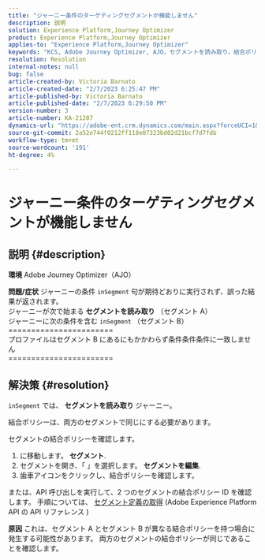 ```yaml
---
title: "ジャーニー条件のターゲティングセグメントが機能しません"
description: 説明
solution: Experience Platform,Journey Optimizer
product: Experience Platform,Journey Optimizer
applies-to: "Experience Platform,Journey Optimizer"
keywords: "KCS, Adobe Journey Optimizer, AJO，セグメントを読み取り，結合ポリシー， inSegment 句"
resolution: Resolution
internal-notes: null
bug: false
article-created-by: Victoria Barnato
article-created-date: "2/7/2023 6:25:47 PM"
article-published-by: Victoria Barnato
article-published-date: "2/7/2023 6:29:50 PM"
version-number: 3
article-number: KA-21207
dynamics-url: "https://adobe-ent.crm.dynamics.com/main.aspx?forceUCI=1&pagetype=entityrecord&etn=knowledgearticle&id=b8c3cbd1-14a7-ed11-aad1-6045bd0065f9"
source-git-commit: 2a52e744f0212ff118e07323bd02d21bcf7d7fdb
workflow-type: tm+mt
source-wordcount: '191'
ht-degree: 4%

---
```


# ジャーニー条件のターゲティングセグメントが機能しません

## 説明 {#description}

<b>環境</b>
Adobe Journey Optimizer（AJO）


<b>問題/症状</b>
ジャーニーの条件 `inSegment` 句が期待どおりに実行されず、誤った結果が返されます。
<br>ジャーニーが次で始まる <b>セグメントを読み取り</b> （セグメント A）
<br>ジャーニーに次の条件を含む `inSegment` （セグメント B）
<br>=======================
<br>プロファイルはセグメント B にあるにもかかわらず条件条件条件に一致しません
<br>=======================

## 解決策 {#resolution}


`inSegment` では、 <b>セグメントを読み取り </b>ジャーニー。

結合ポリシーは、両方のセグメントで同じにする必要があります。

セグメントの結合ポリシーを確認します。

1. に移動します。 <b>セグメント</b>.
2. セグメントを開き、「 」を選択します。 <b>セグメントを編集</b>.
3. 歯車アイコンをクリックし、結合ポリシーを確認します。


または、API 呼び出しを実行して、2 つのセグメントの結合ポリシー ID を確認します。 手順については、 [セグメント定義の取得](https://developer.adobe.com/experience-platform-apis/references/segmentation/#tag/Segment-definitions/operation/retrieveSegmentDefinitionById) (Adobe Experience Platform API の API リファレンス )


<b>原因</b>
これは、セグメント A とセグメント B が異なる結合ポリシーを持つ場合に発生する可能性があります。 両方のセグメントの結合ポリシーが同じであることを確認します。
